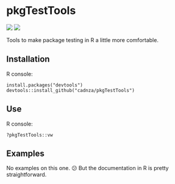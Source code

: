 # pkgTestTools

![](https://img.shields.io/github/v/release/cadnza/pkgTestTools) ![](https://img.shields.io/github/r-package/v/cadnza/pkgTestTools)

Tools to make package testing in R a little more comfortable.

## Installation

R console:

```
install.packages("devtools")
devtools::install_github("cadnza/pkgTestTools")
```

## Use

R console:

```
?pkgTestTools::vw
```

## Examples

No examples on this one. 😕 But the documentation in R is pretty straightforward.
